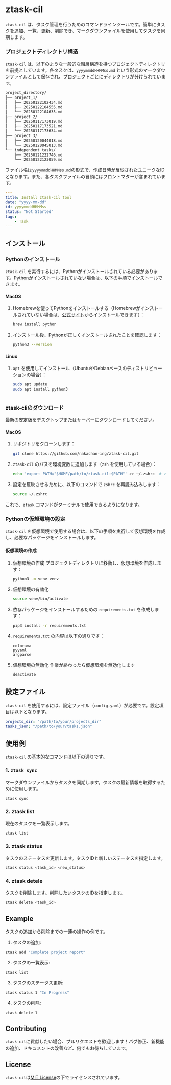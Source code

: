 # ztask-cil

`ztask-cil` は、タスク管理を行うためのコマンドラインツールです。簡単にタスクを追加、一覧、更新、削除でき、マークダウンファイルを使用してタスクを同期します。
### プロジェクトディレクトリ構造

`ztask-cil` は、以下のような一般的な階層構造を持つプロジェクトディレクトリを前提としています。各タスクは、`yyyymmddHHMMss.md` という形式のマークダウンファイルとして保存され、プロジェクトごとにディレクトリが分けられています。

```bash
project_directory/
├── project_1/
│   ├── 20250122102434.md
│   ├── 20250122104555.md
│   └── 20250122104635.md
├── project_2/
│   ├── 20250117173019.md
│   ├── 20250117173521.md
│   └── 20250117173634.md
├── project_3/
│   ├── 20250120044018.md
│   └── 20250120045013.md
└── independent_tasks/
    ├── 20250121222746.md
    └── 20250122123059.md
```
ファイル名は`yyyymmddHHMMss.md`の形式で、作成日時が反映されたユニークなIDとなります。また、各タスクファイルの冒頭にはフロントマターが含まれています。
```yaml
---
title: Install ztask-cil tool
date: "yyyy-mm-dd"
id: yyyymmddHHMMss
status: "Not Started"
tags:
    - Task
---
```


## インストール

### Pythonのインストール
`ztask-cil` を実行するには、Pythonがインストールされている必要があります。Pythonがインストールされていない場合は、以下の手順でインストールできます。

#### MacOS
1. Homebrewを使ってPythonをインストールする（Homebrewがインストールされていない場合は、[公式サイト](https://brew.sh/)からインストールできます）：
    ```bash
    brew install python
    ```

2. インストール後、Pythonが正しくインストールされたことを確認します：
    ```bash
    python3 --version
    ```

#### Linux
1. `apt` を使用してインストール（UbuntuやDebianベースのディストリビューションの場合）：
    ```bash
    sudo apt update
    sudo apt install python3
    ```

   ```

### ztask-cliのダウンロード
最新の安定版をデスクトップまたはサーバーにダウンロードしてください。

#### MacOS

1. リポジトリをクローンします：
    ```bash
    git clone https://github.com/nakachan-ing/ztask-cil.git
    ```

2. `ztask-cil` のパスを環境変数に追加します（`zsh` を使用している場合）：
    ```bash
    echo 'export PATH="$HOME/path/to/ztask-cil:$PATH"' >> ~/.zshrc  # zshの場合
    ```

3. 設定を反映させるために、以下のコマンドで `zshrc` を再読み込みします：
    ```bash
    source ~/.zshrc
    ```

これで、`ztask` コマンドがターミナルで使用できるようになります。

### Pythonの仮想環境の設定

`ztask-cil` を仮想環境で使用する場合は、以下の手順を実行して仮想環境を作成し、必要なパッケージをインストールします。

#### 仮想環境の作成

1. 仮想環境の作成
   プロジェクトディレクトリに移動し、仮想環境を作成します：
   ```bash
   python3 -m venv venv
   ```
2. 仮想環境の有効化
    ```bash
    source venv/bin/activate
    ```
3. 依存パッケージをインストールするための `requirements.txt` を作成します：
    ```bash
    pip3 install -r requirements.txt
    ```
4. `requirements.txt` の内容は以下の通りです：
    ```text
    colorama
    pyyaml
    argparse
    ```
5. 仮想環境の無効化
   作業が終わったら仮想環境を無効化します
   ```bash
   deactivate

## 設定ファイル

`ztask-cil` を使用するには、設定ファイル（`config.yaml`）が必要です。設定項目は以下となります。

```yaml
projects_dir: "/path/to/your/projects_dir"
tasks_json: "/path/to/your/tasks.json"
```

## 使用例

`ztask-cil` の基本的なコマンドは以下の通りです。

### 1. `ztask sync`
マークダウンファイルからタスクを同期します。タスクの最新情報を取得するために使用します。

```bash
ztask sync
```

### 2. ztask list
現在のタスクを一覧表示します。

```bash
ztask list
```

### 3. ztask status
タスクのステータスを更新します。タスクIDと新しいステータスを指定します。

```bash
ztask status <task_id> <new_status>
```

### 4. ztask detele
タスクを削除します。削除したいタスクのIDを指定します。

```bash
ztask delete <task_id>
```

## Example
タスクの追加から削除までの一連の操作の例です。

1. タスクの追加:
```bash
ztask add "Complete project report"
```

2. タスクの一覧表示:
```bash
ztask list
```

3. タスクのステータス更新:
```bash
ztask status 1 "In Progress"
```

4. タスクの削除:
```bash
ztask delete 1
```

## Contributing
`ztask-cil`に貢献したい場合、プルリクエストを歓迎します！バグ修正、新機能の追加、ドキュメントの改善など、何でもお待ちしています。


## License
`ztask-cil`は[MIT License](https://opensource.org/licenses/mit-license.php)の下でライセンスされています。

